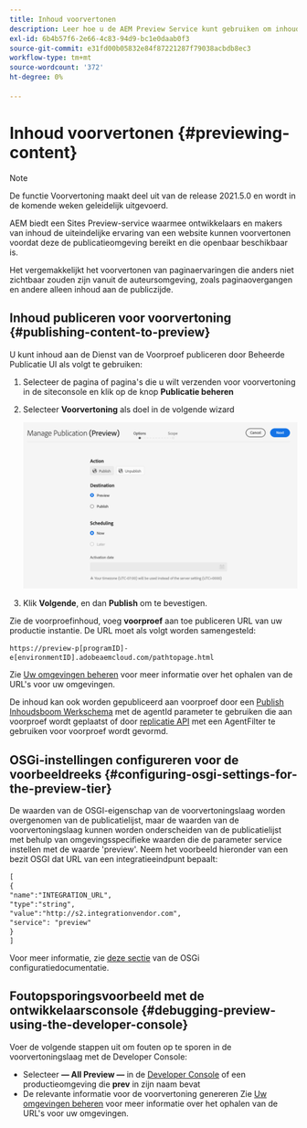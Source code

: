 ```yaml
---
title: Inhoud voorvertonen
description: Leer hoe u de AEM Preview Service kunt gebruiken om inhoud voor te vertonen voordat u live gaat.
exl-id: 6b4b57f6-2e66-4c83-94d9-bc1e0daab0f3
source-git-commit: e31fd00b05832e84f87221287f79038acbdb8ec3
workflow-type: tm+mt
source-wordcount: '372'
ht-degree: 0%

---
```


# Inhoud voorvertonen {#previewing-content}

>[!NOTE]
>
>De functie Voorvertoning maakt deel uit van de release 2021.5.0 en wordt in de komende weken geleidelijk uitgevoerd.

AEM biedt een Sites Preview-service waarmee ontwikkelaars en makers van inhoud de uiteindelijke ervaring van een website kunnen voorvertonen voordat deze de publicatieomgeving bereikt en die openbaar beschikbaar is.

Het vergemakkelijkt het voorvertonen van paginaervaringen die anders niet zichtbaar zouden zijn vanuit de auteursomgeving, zoals paginaovergangen en andere alleen inhoud aan de publiczijde.

## Inhoud publiceren voor voorvertoning {#publishing-content-to-preview}

U kunt inhoud aan de Dienst van de Voorproef publiceren door Beheerde Publicatie UI als volgt te gebruiken:

1. Selecteer de pagina of pagina&#39;s die u wilt verzenden voor voorvertoning in de siteconsole en klik op de knop **Publicatie beheren**
1. Selecteer **Voorvertoning** als doel in de volgende wizard

   ![beheerde publicatie](/help/sites-cloud/authoring/assets/previewmanagedpublication.png)

1. Klik **Volgende**, en dan **Publish** om te bevestigen.

Zie de voorproefinhoud, voeg **voorproef** aan toe publiceren URL van uw productie instantie. De URL moet als volgt worden samengesteld:

```
https://preview-p[programID]-e[environmentID].adobeaemcloud.com/pathtopage.html
```

Zie [Uw omgevingen beheren](https://experienceleague.adobe.com/docs/experience-manager-cloud-manager/using/how-to-use/manage-your-environment.html?lang=en) voor meer informatie over het ophalen van de URL&#39;s voor uw omgevingen.

De inhoud kan ook worden gepubliceerd aan voorproef door een [Publish Inhoudsboom Werkschema](/help/operations/replication.md#publish-content-tree-workflow) met de agentId parameter te gebruiken die aan voorproef wordt geplaatst of door [replicatie API](/help/operations/replication.md#replication-api) met een AgentFilter te gebruiken voor voorproef wordt gevormd.

## OSGi-instellingen configureren voor de voorbeeldreeks {#configuring-osgi-settings-for-the-preview-tier}

De waarden van de OSGI-eigenschap van de voorvertoningslaag worden overgenomen van de publicatielijst, maar de waarden van de voorvertoningslaag kunnen worden onderscheiden van de publicatielijst met behulp van omgevingsspecifieke waarden die de parameter service instellen met de waarde &#39;preview&#39;. Neem het voorbeeld hieronder van een bezit OSGI dat URL van een integratieeindpunt bepaalt:

```
[
{
"name":"INTEGRATION_URL",
"type":"string",
"value":"http://s2.integrationvendor.com",
"service": "preview"
}
]
```

Voor meer informatie, zie [deze sectie](/help/implementing/deploying/configuring-osgi.md#author-vs-publish-configuration) van de OSGi configuratiedocumentatie.

## Foutopsporingsvoorbeeld met de ontwikkelaarsconsole {#debugging-preview-using-the-developer-console}

Voer de volgende stappen uit om fouten op te sporen in de voorvertoningslaag met de Developer Console:

* Selecteer **— All Preview —** in de [Developer Console](/help/implementing/developing/introduction/development-guidelines.md#aem-as-a-cloud-service-development-tools) of een productieomgeving die **prev** in zijn naam bevat
* De relevante informatie voor de voorvertoning genereren
Zie [Uw omgevingen beheren](https://experienceleague.adobe.com/docs/experience-manager-cloud-manager/using/how-to-use/manage-your-environment.html?lang=en) voor meer informatie over het ophalen van de URL&#39;s voor uw omgevingen.

